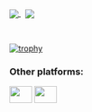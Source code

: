 
<a href="https://github.com/MrAliSalehi/MrAliSalehi">
  <img align="center" src="https://github-readme-stats.vercel.app/api?username=mralisalehi&show_icons=true&theme=dark&count_private=true&hide=issues&include_all_commits=true" />
</a>
&nbsp;
<a href="https://github.com/MrAliSalehi/MrAliSalehi" >
  <img align="center" src="https://github-readme-stats.vercel.app/api/top-langs/?username=mralisalehi&exclude_repo=BlueYard,midnight&hide=css&layout=compact&theme=dark" />
</a>

&nbsp;

[![trophy](https://github-profile-trophy.vercel.app/?username=mralisalehi&theme=chalk&title=Stars,Commit,Followers,Repositories&margin-w=5)](https://github.com/MrAliSalehi/MrAliSalehi)


<h3 align="left">Other platforms:</h3>
<p align="left">
<a href="https://www.linkedin.com/in/ali-salehi-9140a8217" target="blank"><img align="center" src="https://cdn.simpleicons.org/linkedin/0072b1" alt="" height="30" width="40" /></a>
<a href="https://t.me/sharolah" target="blank"><img align="center" src="https://cdn.simpleicons.org/telegram/229ED9" alt="" height="30" width="40" /></a>
</p>

